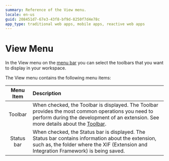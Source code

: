 ```yaml
---
summary: Reference of the View menu.
locale: en-us
guid: 208451d7-67e3-43f8-bf9d-8250f7d4e78c
app_type: traditional web apps, mobile apps, reactive web apps
---
```


# View Menu

In the View menu on the [menu bar](<../workspace.md>) you can select the toolbars that you want to display in your workspace.

The View menu contains the following menu items:

Menu Item | Description
:--------:|:-----------
Toolbar | When checked, the Toolbar is displayed. The Toolbar provides the most common operations you need to perform during the development of an extension. See more details about the [Toolbar](<../toolbar.md>).
Status bar | When checked, the Status bar is displayed. The Status bar contains information about the extension, such as, the folder where the XIF (Extension and Integration Framework) is being saved.

